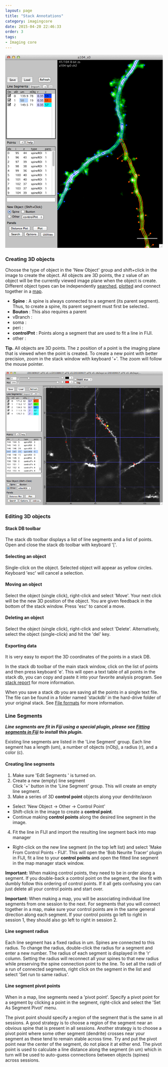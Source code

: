 ```yaml
---
layout: page
title: "Stack Annotations"
category: imagingcore
date: 2015-04-20 22:46:33
order: 3
tags:
- Imaging core
---
```


<IMG class="img-float-left" SRC="images/mm3/stack-annotations.png" WIDTH="600">

<div class="print-page-break"></div>

### Creating 3D objects

Choose the type of object in the 'New Object' group and shift+click in the image to create the object. All objects are 3D points, the z value of an object will be the currently viewed image plane when the object is create. Different object types can be independently [searched][6], [plotted][7] and connect together in a [map][8].

<!-- <IMG class="img-float-right" SRC="images/mm3/mm3-object-types.png" WIDTH="100"> -->
- **Spine** : A spine is always connected to a segment (its parent segment). Thus, to create a spine, its parent segment must first be selected..  
- **Bouton** : This also requires a parent  
- vBranch :  
- soma :  
- peri :  
- **controlPnt** : Points along a segment that are used to fit a line in FIJI. 
- other :    
  
  
<p class="tip"><B>Tip.</B> All objects are 3D points. The z position of a point is the imaging plane that is viewed when the point is created. To create a new point with better precision, zoom in the stack window with keyboard '+'. The zoom will follow the mouse pointer.
</p>

<IMG class="img-float-right" SRC="images/imagingcore/stack_db.png" WIDTH="600">

### Editing 3D objects


#### Stack DB toolbar


The stack db toolbar displays a list of line segments and a list of points. Open and close the stack db toolbar with keyboard '['.

#### Selecting an object

Single-click on the object. Selected object will appear as yellow circles. Keyboard 'esc' will cancel a selection.

#### Moving an object

Select the object (single click), right-click and select 'Move'. Your next click will be the new 3D position of the object. You are given feedback in the bottom of the stack window. Press 'esc' to cancel a move.

#### Deleting an object

Select the object (single click), right-click and select 'Delete'. Alternatively, select the object (single-click) and hit the 'del' key.

#### Exporting data

It is very easy to export the 3D coordinates of the points in a stack DB.

In the stack db toolbar of the main stack window, click on the list of points and then press keyboard 'e'. This will open a text table of all points in the stack db, you can copy and paste it into your favorite analysis program. See [stack report][11] for more information.

When you save a stack db you are saving all the points in a single text file. The file can be found in a folder named 'stackdb' in the hard-drive folder of your original stack. See [File formats][10] for more information.


### Line Segments

***Line segments are fit in Fiji using a special plugin, please see [Fitting segments in Fiji][9] to install this plugin.***

Existing line segments are listed in the 'Line Segment' group. Each line segment has a length (um), a number of objects (nObj), a radius (r), and a color (c).

#### Creating line segments

 1. Make sure 'Edit Segments ' is turned on.
 2. Create a new (empty) line segment  
  Click '+' button in the 'Line Segment' group. This will create an empty line segment.
 3. Make a series of 3D **control point** objects along your dendrite/axon  
  - Select 'New Object -> Other -> Control Point'  
  - Shift-click in the image to create a **control point**.
  - Continue making **control points** along the desired line segment in the image.
  
 4. Fit the line in FIJI and import the resulting line segment back into map manager  
  - Right-click on the new line segment (in the top left list) and select 'Make From Control Points - FIJI'. This will open the 'Bob Neurite Tracer' plugin in FIJI, fit a line to your **control points** and open the fitted line segment in the map manager stack window.

**Important:** When making control points, they need to be in order along a segment. If you double-back a control point on the segment, the line fit with dumbly follow this ordering of control points. If it all gets confusing you can just delete all your control points and start over.

**Important:** When making a map, you will be associating individual line segments  from one session to the next. For segments that you will connect together in a map, make sure your control points are in the same general direction along each segment. If your control points go left to right in session 1, they should also go left to right in session 2.

#### Line segment radius

Each line segment has a fixed radius in um. Spines are connected to this radius. To change the radius, double-click the radius for a segment and enter a new number. The radius of each segment is displayed in the 'r' column. Setting the radius will reconnect all your spines to that new radius while preserving the spine connection point to the line. To set all the radii of a run of connected segments, right click on the segment in the list and select 'Set run to same radius'.

#### Line segment pivot points

When in a map, line segments need a 'pivot point'. Specify a pivot point for a segment by clicking a point in the segment, right-click and select the 'Set As Segment Pivot' menu.

The pivot point should specify a region of the segment that is the same in all sessions. A good strategy is to choose a region of the segment near an obvious spine that is present in all sessions. Another strategy is to choose a pivot point where some other segment (dendrite) crosses near your segment as these tend to remain stable across time. Try and put the pivot point near the center of the segment, do not place it at either end. The pivot point is used to calculate a line distance along the segment (in um) which in turn will be used to auto-guess connections between objects (spines) across sessions.

<div class="print-page-break"></div>



[1]: stack
[2]: stack-browser
[3]: making-a-map
[4]: stackdb-options-panel
[5]: annotating-a-stack
[6]: search-panel
[7]: plot-panel
[8]: map-plot
[9]: fitting-segments-in-fiji
[10]: file-format
[11]: reports
